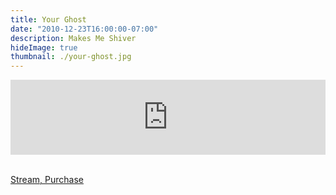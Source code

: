 ```yaml
---
title: Your Ghost
date: "2010-12-23T16:00:00-07:00"
description: Makes Me Shiver
hideImage: true
thumbnail: ./your-ghost.jpg
---
```


<iframe style="border: 0; width: 100%; height: 120px;" src="https://bandcamp.com/EmbeddedPlayer/track=341526956/size=large/bgcol=ffffff/linkcol=0687f5/tracklist=false/artwork=small/transparent=true/" seamless frameborder="0"></iframe>

<br /><a href="https://we-are-houses.bandcamp.com/track/your-ghost" target="_blank" class="button primary fit">Stream, Purchase</a>

